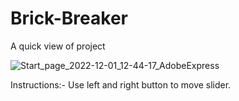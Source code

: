 # Brick-Breaker

A quick view of project




![Start_page_2022-12-01_12-44-17_AdobeExpress](https://user-images.githubusercontent.com/77284210/204991155-20912ca0-bc9d-4122-b7dd-02e72dead126.gif)




Instructions:-
Use left and right button to move slider.
